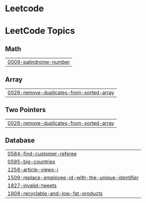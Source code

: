 # Leetcode
<!---LeetCode Topics Start-->
# LeetCode Topics
## Math
|  |
| ------- |
| [0009-palindrome-number](https://github.com/DavideOlivieri/Leetcode/tree/master/0009-palindrome-number) |
## Array
|  |
| ------- |
| [0026-remove-duplicates-from-sorted-array](https://github.com/DavideOlivieri/Leetcode/tree/master/0026-remove-duplicates-from-sorted-array) |
## Two Pointers
|  |
| ------- |
| [0026-remove-duplicates-from-sorted-array](https://github.com/DavideOlivieri/Leetcode/tree/master/0026-remove-duplicates-from-sorted-array) |
## Database
|  |
| ------- |
| [0584-find-customer-referee](https://github.com/DavideOlivieri/Leetcode/tree/master/0584-find-customer-referee) |
| [0595-big-countries](https://github.com/DavideOlivieri/Leetcode/tree/master/0595-big-countries) |
| [1258-article-views-i](https://github.com/DavideOlivieri/Leetcode/tree/master/1258-article-views-i) |
| [1509-replace-employee-id-with-the-unique-identifier](https://github.com/DavideOlivieri/Leetcode/tree/master/1509-replace-employee-id-with-the-unique-identifier) |
| [1827-invalid-tweets](https://github.com/DavideOlivieri/Leetcode/tree/master/1827-invalid-tweets) |
| [1908-recyclable-and-low-fat-products](https://github.com/DavideOlivieri/Leetcode/tree/master/1908-recyclable-and-low-fat-products) |
<!---LeetCode Topics End-->